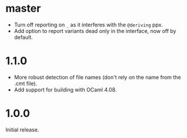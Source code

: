# master
- Turn off reporting on `_` as it interferes with the `@deriving` ppx.
- Add option to report variants dead only in the interface, now off by default.

# 1.1.0
- More robust detection of file names (don't rely on the name from the .cmt file).
- Add support for building with OCaml 4.08.

# 1.0.0
Initial release.
